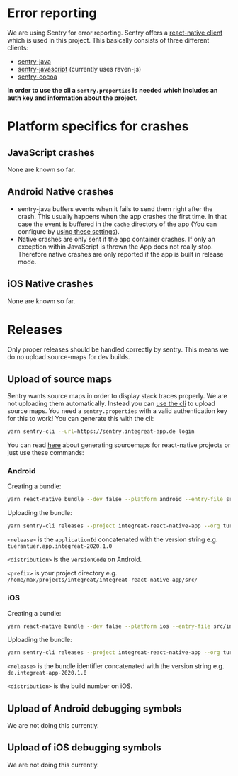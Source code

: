 # Error reporting

We are using Sentry for error reporting. Sentry offers a [react-native client](https://github.com/getsentry/sentry-react-native) which is used in this project. This basically consists of three different clients:
* [sentry-java](https://github.com/getsentry/sentry-java)
* [sentry-javascript](https://github.com/getsentry/sentry-javascript) (currently uses raven-js)
* [sentry-cocoa](https://github.com/getsentry/sentry-cocoa)

**In order to use the cli a `sentry.properties` is needed which includes an auth key and information about the project.**


# Platform specifics for crashes

## JavaScript crashes

None are known so far.

## Android Native crashes

* sentry-java buffers events when it fails to send them right after the crash. This usually happens when the app crashes the first time. In that case the event is buffered in the `cache` directory of the app (You can configure by [using these settings](https://docs.sentry.io/clients/java/config/#buffering-events-to-disk)).
* Native crashes are only sent if the app container crashes. If only an exception within JavaScript is thrown the App does not really stop. Therefore native crashes are only reported if the app is built in release mode.

## iOS Native crashes

None are known so far.

# Releases

Only proper releases should be handled correctly by sentry. This means we do no upload source-maps for dev builds.

## Upload of source maps

Sentry wants source maps in order to display stack traces properly. We are not uploading them automatically. Instead you can [use the cli](https://docs.sentry.io/platforms/javascript/sourcemaps/#uploading-source-maps-to-sentry) to upload source maps.
You need a `sentry.properties` with a valid authentication key for this to work!
You can generate this with the cli:
```bash
yarn sentry-cli --url=https://sentry.integreat-app.de login
```



You can read [here](https://docs.sentry.io/clients/react-native/sourcemaps/) about generating sourcemaps for react-native projects or just use these commands:

### Android

Creating a bundle:
```bash
yarn react-native bundle --dev false --platform android --entry-file src/index.js --bundle-output index.android.bundle --sourcemap-output index.android.bundle.map
```

Uploading the bundle:
```bash
yarn sentry-cli releases --project integreat-react-native-app --org tur-an-tur-digitalfabrik files <release> upload-sourcemaps --dist <distribution> --strip-prefix <prefix> --rewrite index.android.bundle index.android.bundle.map
```

`<release>` is the `applicationId` concatenated with the version string e.g. `tuerantuer.app.integreat-2020.1.0`

`<distribution>` is the `versionCode` on Android.

`<prefix>` is your project directory e.g. `/home/max/projects/integreat/integreat-react-native-app/src/`

### iOS

Creating a bundle:
```bash
yarn react-native bundle --dev false --platform ios --entry-file src/index.js --bundle-output main.jsbundle --sourcemap-output main.jsbundle.map
```

Uploading the bundle:
```bash
yarn sentry-cli releases --project integreat-react-native-app --org tur-an-tur-digitalfabrik files <release> upload-sourcemaps --dist <distribution> --rewrite main.jsbundle main.jsbundle.map
```

`<release>` is the bundle identifier concatenated with the version string e.g. `de.integreat-app-2020.1.0`


`<distribution>` is the build number on iOS.

## Upload of Android debugging symbols

We are not doing this currently.

## Upload of iOS debugging symbols

We are not doing this currently.
